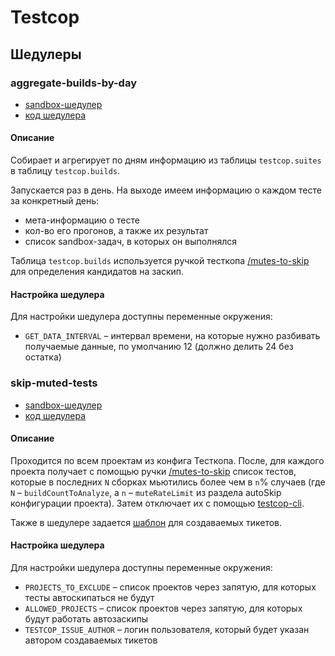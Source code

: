 # Testcop

## Шедулеры

### aggregate-builds-by-day

* [sandbox-шедулер](https://sandbox.yandex-team.ru/scheduler/705870/view)
* [код шедулера](https://a.yandex-team.ru/arcadia/devtools/fei-schedulers/infra/testcop/aggregate-builds-by-day)

#### Описание

Собирает и агрегирует по дням информацию из таблицы `testcop.suites` в таблицу `testcop.builds`.

Запускается раз в день. На выходе имеем информацию о каждом тесте за конкретный день:

* мета-информацию о тесте
* кол-во его прогонов, а также их результат
* список sandbox-задач, в которых он выполнялся

Таблица `testcop.builds` используется ручкой тесткопа [/mutes-to-skip][mutes-to-skip] для определения кандидатов на заскип.

#### Настройка шедулера

Для настройки шедулера доступны переменные окружения:

* `GET_DATA_INTERVAL` – интервал времени, на которые нужно разбивать получаемые данные, по умолчанию 12 (должно делить 24 без остатка)

### skip-muted-tests

* [sandbox-шедулер](https://sandbox.yandex-team.ru/scheduler/705869/view)
* [код шедулера](https://a.yandex-team.ru/arcadia/devtools/fei-schedulers/infra/testcop/skip-muted-tests)

#### Описание

Проходится по всем проектам из конфига Тесткопа. После, для каждого проекта получает с помощью ручки [/mutes-to-skip][mutes-to-skip] список тестов, которые в последних `N` сборках мьютились более чем в `n`% случаев (где `N` – `buildCountToAnalyze`, а `n` – `muteRateLimit` из раздела autoSkip конфигурации проекта). Затем отключает их с помощью [testcop-cli][testcop-cli].

Также в шедулере задается [шаблон][skip-template] для создаваемых тикетов.

#### Настройка шедулера

Для настройки шедулера доступны переменные окружения:

* `PROJECTS_TO_EXCLUDE` – список проектов через запятую, для которых тесты автоскипаться не будут
* `ALLOWED_PROJECTS` – список проектов через запятую, для которых будут работать автозаскипы
* `TESTCOP_ISSUE_AUTHOR` – логин пользователя, который будет указан автором создаваемых тикетов

[mutes-to-skip]: https://a.yandex-team.ru/arc/trunk/arcadia/frontend/projects/infratest/services/testcop/server/routes/api.ts?rev=r9461149#L1136

[testcop-cli]: https://a.yandex-team.ru/arc/trunk/arcadia/frontend/projects/infratest/packages/testcop-cli

[skip-template]: https://a.yandex-team.ru/arcadia/devtools/fei-schedulers/infra/testcop/skip-muted-tests/constants.js?rev=r9306896#L9
